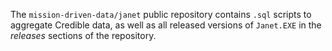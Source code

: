 The `mission-driven-data/janet` public repository contains `.sql` scripts to aggregate Credible data, as well as all released versions of `Janet.EXE` in the *releases* sections of the repository.
